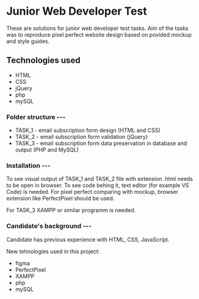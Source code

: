# Junior Web Developer Test

These are solutions for junior web developer test tasks. Aim of the tasks was to reproduce pixel perfect website design based on povided mockup and style guides. 

##  Technologies used

* HTML
* CSS
* jQuery
* php
* mySQL

### Folder structure ---

* TASK_1 - email subscription form design (HTML and CSS)
* TASK_2 - email subscription form validation (jQuery)
* TASK_3 - email subscription form data preservation in database and output (PHP and MySQL)

### Installation ---

To see visual output of TASK_1 and TASK_2 file with extension .html needs to be open in browser. To see code behing it, text editor (for example VS Code) is needed. For pixel perfect comparing with mockup, browser extension like PerfectPixel should be used.

For TASK_3 XAMPP or similar programm is needed.

### Candidate's background ---

Candidate has previous experience with HTML, CSS, JavaScript.

New tehnologies used in this project:
* figma
* PerfectPixel
* XAMPP
* php
* mySQL
